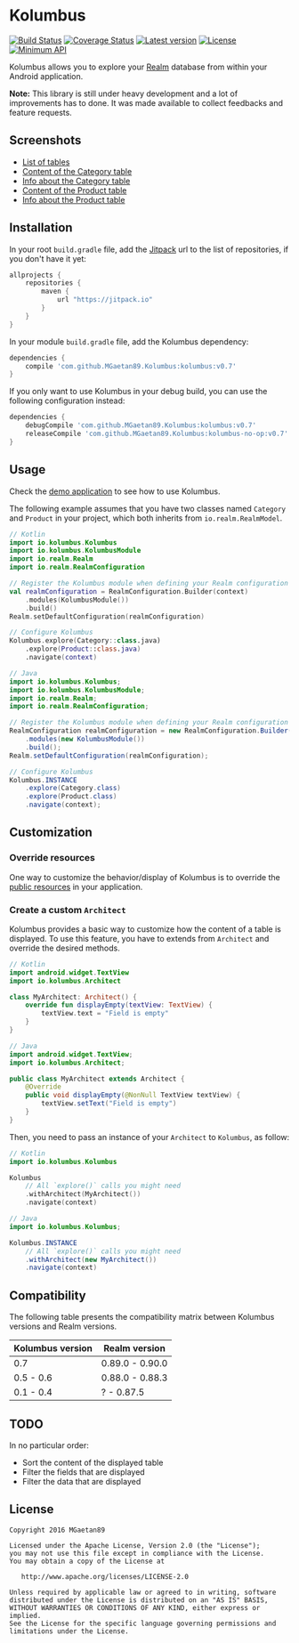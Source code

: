 # Kolumbus

[![Build Status](https://travis-ci.org/MGaetan89/Kolumbus.svg?branch=master)](https://travis-ci.org/MGaetan89/Kolumbus) [![Coverage Status](https://coveralls.io/repos/github/MGaetan89/Kolumbus/badge.svg?branch=master)](https://coveralls.io/github/MGaetan89/Kolumbus?branch=master) [![Latest version](https://jitpack.io/v/MGaetan89/Kolumbus.svg)](https://jitpack.io/#MGaetan89/Kolumbus) [![License](https://img.shields.io/badge/license-Apache%202-blue.svg)](https://raw.githubusercontent.com/MGaetan89/Kolumbus/master/LICENSE) [![Minimum API](https://img.shields.io/badge/API-9%2B-green.svg)](https://android-arsenal.com/api?level=9)

Kolumbus allows you to explore your [Realm](https://realm.io/) database from within your Android application.

**Note:** This library is still under heavy development and a lot of improvements has to done. It was made available to collect feedbacks and feature requests.

## Screenshots

- [List of tables](https://raw.githubusercontent.com/MGaetan89/Kolumbus/master/screenshots/Tables_List.png)
- [Content of the Category table](https://raw.githubusercontent.com/MGaetan89/Kolumbus/master/screenshots/Table_Category_Content.png)
- [Info about the Category table](https://raw.githubusercontent.com/MGaetan89/Kolumbus/master/screenshots/Table_Category_Info.png)
- [Content of the Product table](https://raw.githubusercontent.com/MGaetan89/Kolumbus/master/screenshots/Table_Product_Content.png)
- [Info about the Product table](https://raw.githubusercontent.com/MGaetan89/Kolumbus/master/screenshots/Table_Product_Info.png)

## Installation

In your root `build.gradle` file, add the [Jitpack](https://jitpack.io/) url to the list of repositories, if you don't have it yet:

```gradle
allprojects {
    repositories {
        maven {
            url "https://jitpack.io"
        }
    }
}
```

In your module `build.gradle` file, add the Kolumbus dependency:

```gradle
dependencies {
    compile 'com.github.MGaetan89.Kolumbus:kolumbus:v0.7'
}
```

If you only want to use Kolumbus in your debug build, you can use the following configuration instead:

```gradle
dependencies {
    debugCompile 'com.github.MGaetan89.Kolumbus:kolumbus:v0.7'
    releaseCompile 'com.github.MGaetan89.Kolumbus:kolumbus-no-op:v0.7'
}
```

## Usage

Check the [demo application](app/src/main/kotlin/io/kolumbus/demo/DemoActivity.kt) to see how to use Kolumbus.

The following example assumes that you have two classes named `Category` and `Product` in your project, which both inherits from `io.realm.RealmModel`.

```kotlin
// Kotlin
import io.kolumbus.Kolumbus
import io.kolumbus.KolumbusModule
import io.realm.Realm
import io.realm.RealmConfiguration

// Register the Kolumbus module when defining your Realm configuration
val realmConfiguration = RealmConfiguration.Builder(context)
    .modules(KolumbusModule())
    .build()
Realm.setDefaultConfiguration(realmConfiguration)

// Configure Kolumbus
Kolumbus.explore(Category::class.java)
    .explore(Product::class.java)
    .navigate(context)
```

```java
// Java
import io.kolumbus.Kolumbus;
import io.kolumbus.KolumbusModule;
import io.realm.Realm;
import io.realm.RealmConfiguration;

// Register the Kolumbus module when defining your Realm configuration
RealmConfiguration realmConfiguration = new RealmConfiguration.Builder(context)
    .modules(new KolumbusModule())
    .build();
Realm.setDefaultConfiguration(realmConfiguration);

// Configure Kolumbus
Kolumbus.INSTANCE
    .explore(Category.class)
    .explore(Product.class)
    .navigate(context);
```

## Customization

### Override resources

One way to customize the  behavior/display of Kolumbus is to override the [public resources](https://github.com/MGaetan89/Kolumbus/blob/master/kolumbus/src/main/res/values/public.xml) in your application.

### Create a custom `Architect`

Kolumbus provides a basic way to customize how the content of a table is displayed.
To use this feature, you have to extends from `Architect` and override the desired methods.

```kotlin
// Kotlin
import android.widget.TextView
import io.kolumbus.Architect

class MyArchitect: Architect() {
    override fun displayEmpty(textView: TextView) {
        textView.text = "Field is empty"
    }
}
```

```java
// Java
import android.widget.TextView;
import io.kolumbus.Architect;

public class MyArchitect extends Architect {
    @Override
    public void displayEmpty(@NonNull TextView textView) {
        textView.setText("Field is empty")
    }
}
```

Then, you need to pass an instance of your `Architect` to `Kolumbus`, as follow:

```kotlin
// Kotlin
import io.kolumbus.Kolumbus

Kolumbus
    // All `explore()` calls you might need
    .withArchitect(MyArchitect())
    .navigate(context)
```

```java
// Java
import io.kolumbus.Kolumbus;

Kolumbus.INSTANCE
    // All `explore()` calls you might need
    .withArchitect(new MyArchitect())
    .navigate(context)
```

## Compatibility

The following table presents the compatibility matrix between Kolumbus versions and Realm versions.

| Kolumbus version | Realm version |
| ----- | ----- |
| 0.7 | 0.89.0 - 0.90.0 |
| 0.5 - 0.6 | 0.88.0 - 0.88.3 |
| 0.1 - 0.4 | ? - 0.87.5 |

## TODO

In no particular order:
- Sort the content of the displayed table
- Filter the fields that are displayed
- Filter the data that are displayed

## License

```
Copyright 2016 MGaetan89

Licensed under the Apache License, Version 2.0 (the "License");
you may not use this file except in compliance with the License.
You may obtain a copy of the License at

   http://www.apache.org/licenses/LICENSE-2.0

Unless required by applicable law or agreed to in writing, software
distributed under the License is distributed on an "AS IS" BASIS,
WITHOUT WARRANTIES OR CONDITIONS OF ANY KIND, either express or implied.
See the License for the specific language governing permissions and
limitations under the License.
```
